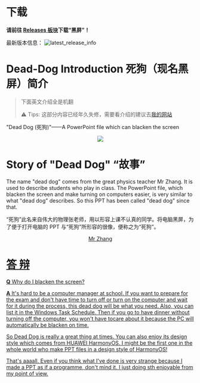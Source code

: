 # 下载

**请前往 [Releases 板块](https://github.com/Nick-DL/Dead-Dog/releases)下载“黑屏”！**

最新版本信息：
![latest_release_info](https://img.shields.io/github/v/release/Nick-DL/Dead-dog)

# Dead-Dog Introduction 死狗（现名黑屏）简介

> 下面英文介绍全是机翻
>
> ⚠️ Tips: 这部分内容已经年久失修，需要看介绍的建议去[我的网站](https://nick-dl.github.io/dead-dog/)

"Dead Dog (死狗)"——A PowerPoint file which can blacken the screen

<p align="center"> 
         <img src="https://user-images.githubusercontent.com/106737278/209271320-6647d478-8c97-4aef-a85f-fa111fcbfdc7.png"/> 
 </p>

# Story of "Dead Dog" “故事”

 The name "dead dog" comes from the great physics teacher Mr Zhang. It is used to describe students who play in class. The PowerPoint file, which blacken the screen and make turning on computers easier, is very similar to what "dead dog" describes. So this PPT has been called "dead dog" since that.
 
 “死狗”此名来自伟大的物理张老师，用以形容上课不认真的同学。将电脑黑屏，为了便于打开电脑的 PPT 与“死狗”所形容的很像，便称之为“死狗”。

<p align="center"> 
         <a href="https://raw.githubusercontent.com/Nick-DL/Dead-Dog/main/Notepad_202212301156_10156.jpg"/> Mr Zhang
 </p>

# 答 辩

**Q** Why do I blacken the screen?

**A** It's hard to be a computer manager at school. If you want to prepare for the exam and don't have time to turn off or turn on the computer and wait for it during the process, this dead dog will be what you need. Also, you can list it in the Windows Task Schedule. Then if you go to have dinner without turning off the computer, you won't have tocare about it because the PC will automatically be blacken on time.

So Dead Dog is really a great thing at times. You can also enjoy its design style which comes from HUAWEI HarmonyOS. I might be the first one in the whole world who make PPT files in a design style of HarmonyOS!

That's aaaall. Even if you think what I've done is very strange because I made a PPT as if a programme, don't mind it. I just doing sth enjoyable from my point of view. 
